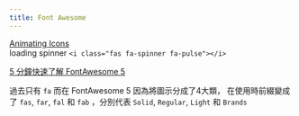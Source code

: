 ```yaml
---
title: Font Awesome 
---
```


[Animating Icons](https://fontawesome.com/how-to-use/on-the-web/styling/animating-icons)  
loading  spinner `<i class="fas fa-spinner fa-pulse"></i>`

[5 分鐘快速了解 FontAwesome 5](https://pjchender.blogspot.com/2017/12/5-fontawesome-5.html)  

過去只有 `fa` 而在 FontAwesome 5 因為將圖示分成了4大類，
在使用時前綴變成了 `fas`, `far`, `fal` 和 `fab` ，分別代表 `Solid`, `Regular`, `Light` 和 `Brands`